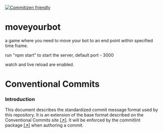 [![Commitizen friendly](https://img.shields.io/badge/commitizen-friendly-brightgreen.svg)](http://commitizen.github.io/cz-cli/)

# moveyourbot

a game where you need to move your bot to an end point within specified time frame.

run "npm start" to start the server, default port - 3000

watch and live reload are enabled.

# Conventional Commits

### Introduction

This document describes the standardized commit message format used by this repository.
It is an extension of the base format described on the Conventional Commits site
[[↗]](https://www.conventionalcommits.org/en/v1.0.0/). It will be enforced by the commitlint package
[[↗]](https://commitlint.js.org/#/) when authoring a commit.
